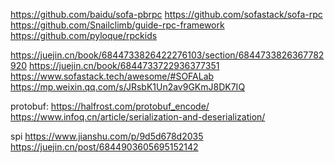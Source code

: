 https://github.com/baidu/sofa-pbrpc
https://github.com/sofastack/sofa-rpc
https://github.com/Snailclimb/guide-rpc-framework
https://github.com/pyloque/rpckids

https://juejin.cn/book/6844733826422276103/section/6844733826367782920
https://juejin.cn/book/6844733722936377351
https://www.sofastack.tech/awesome/#SOFALab
https://mp.weixin.qq.com/s/JRsbK1Un2av9GKmJ8DK7IQ

protobuf:
https://halfrost.com/protobuf_encode/
https://www.infoq.cn/article/serialization-and-deserialization/


spi
https://www.jianshu.com/p/9d5d678d2035
https://juejin.cn/post/6844903605695152142